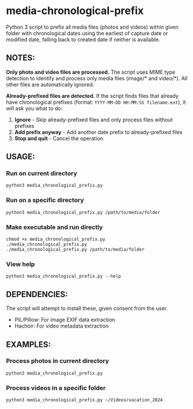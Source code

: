# media-chronological-prefix
Python 3 script to prefix all media files (photos and videos) within given folder with chronological dates using the earliest of capture date or modified date, falling back to created date if neither is available.

## NOTES:
**Only photo and video files are processed.** The script uses MIME type detection to identify and process only media files (image/* and video/*). All other files are automatically ignored.

**Already-prefixed files are detected.** If the script finds files that already have chronological prefixes (format: `YYYY-MM-DD HH:MM:SS filename.ext`), it will ask you what to do:
1. **Ignore** - Skip already-prefixed files and only process files without prefixes
2. **Add prefix anyway** - Add another date prefix to already-prefixed files
3. **Stop and quit** - Cancel the operation

## USAGE:
### Run on current directory
`python3 media_chronological_prefix.py`

### Run on a specific directory
`python3 media_chronological_prefix.py /path/to/media/folder`

### Make executable and run directly
```
chmod +x media_chronological_prefix.py
./media_chronological_prefix.py
./media_chronological_prefix.py /path/to/media/folder
```

### View help
`python3 media_chronological_prefix.py --help`

## DEPENDENCIES:
The script will attempt to install these, given consent from the user.
- PIL/Pillow: For image EXIF data extraction
- Hachoir: For video metadata extraction

## EXAMPLES:
### Process photos in current directory
`python3 media_chronological_prefix.py`

### Process videos in a specific folder
`python3 media_chronological_prefix.py ~/Videos/vacation_2024`